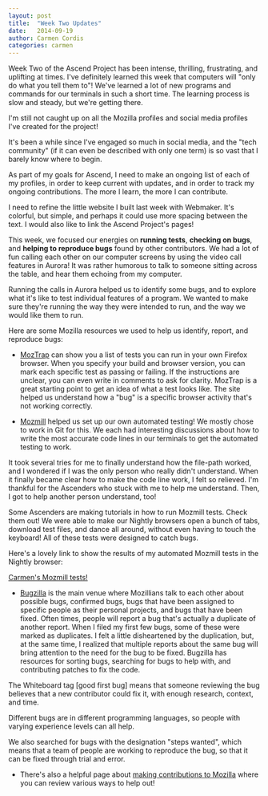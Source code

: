 ```yaml
---
layout: post
title:  "Week Two Updates"
date:   2014-09-19
author: Carmen Cordis
categories: carmen
---
```


Week Two of the Ascend Project has been intense, thrilling, frustrating, and uplifting at times.  I've definitely learned this week that computers will "only do what you tell them to"!  We've learned a lot of new programs and commands for our terminals in such a short time.  The learning process is slow and steady, but we're getting there.

I'm still not caught up on all the Mozilla profiles and social media profiles I've created for the project!  

It's been a while since I've engaged so much in social media, and the "tech community" (if it can even be described with only one term) is so vast that I barely know where to begin.

As part of my goals for Ascend, I need to make an ongoing list of each of my profiles, in order to keep current with updates, and in order to track my ongoing contributions.  The more I learn, the more I can contribute.

I need to refine the little website I built last week with Webmaker.  It's colorful, but simple, and perhaps it could use more spacing between the text.  I would also like to link the Ascend Project's pages!

This week, we focused our energies on **running tests**, **checking on bugs**, and **helping to reproduce bugs** found by other contributors.  We had a lot of fun calling each other on our computer screens by using the video call features in Aurora!  It was rather humorous to talk to someone sitting across the table, and hear them echoing from my computer.

Running the calls in Aurora helped us to identify some bugs, and to explore what it's like to test individual features of a program.   We wanted to make sure they're running the way they were intended to run, and the way we would like them to run.

Here are some Mozilla resources we used to help us identify, report, and reproduce bugs:

+ [MozTrap](https://moztrap.mozilla.org) can show you a list of tests you can run in your own Firefox browser.  When you specify your build and browser version, you can mark each specific test as passing or failing.  If the instructions are unclear, you can even write in comments to ask for clarity.  MozTrap is a great starting point to get an idea of what a test looks like.  The site helped us understand how a "bug" is a specific browser activity that's not working correctly.

+ [Mozmill](https://developer.mozilla.org/en-US/docs/Mozilla/QA/Mozmill_tests) helped us set up our own automated testing!  We mostly chose to work in Git for this.  We each had interesting discussions about how to write the most accurate code lines in our terminals to get the automated testing to work.

It took several tries for me to finally understand how the file-path worked, and I wondered if I was the only person who really didn't understand.  When it finally became clear how to make the code line work, I felt so relieved.  I'm thankful for the Ascenders who stuck with me to help me understand.  Then, I got to help another person understand, too!

Some Ascenders are making tutorials in how to run Mozmill tests.  Check them out!  We were able to make our Nightly browsers open a bunch of tabs, download test files, and dance all around, without even having to touch the keyboard!  All of these tests were designed to catch bugs.

Here's a lovely link to show the results of my automated Mozmill tests in the Nightly browser:

[Carmen's Mozmill tests!](http://mozmill-crowd.blargon7.com/#/functional/report/2f982f72826307fed840a3b11c3bce2e)

+ [Bugzilla](https://bugzilla.mozilla.org/) is the main venue where Mozillians talk to each other about possible bugs, confirmed bugs, bugs that have been assigned to specific people as their personal projects, and bugs that have been fixed.  Often times, people will report a bug that's actually a duplicate of another report.  When I filed my first few bugs, some of these were marked as duplicates.  I felt a little disheartened by the duplication, but, at the same time, I realized that multiple reports about the same bug will bring attention to the need for the bug to be fixed.  Bugzilla has resources for sorting bugs, searching for bugs to help with, and contributing patches to fix the code.

The Whiteboard tag [good first bug] means that someone reviewing the bug believes that a new contributor could fix it, with enough research, context, and time.

Different bugs are in different programming languages, so people with varying experience levels can all help.

We also searched for bugs with the designation "steps wanted", which means that a team of people are working to reproduce the bug, so that it can be fixed through trial and error.

+ There's also a helpful page about [making contributions to Mozilla](http://whatcanidoformozilla.org) where you can review various ways to help out!